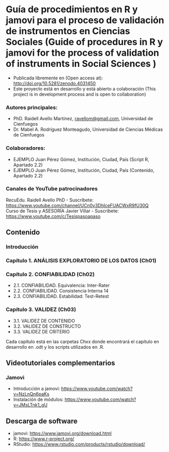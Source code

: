 # Guía de procedimientos en R y jamovi para el proceso de validación de instrumentos en Ciencias Sociales (Guide of procedures in R y jamovi for the process of validation of instruments in Social Sciences )
- Publicada libremente en (Open access at): http://doi.org/10.5281/zenodo.4031450
- Este proyecto está en desarrollo y está abierto a colaboración (This project is in development process and is open to collaboration)

### Autores principales:
- PhD. Raidell Avello Martínez, ravellom@gmail.com, Universidad de Cienfuegos
- Dr. Mabel A. Rodríguez Monteagudo, Universidad de Ciencias Médicas de Cienfuegos

### Colaboradores:

- EJEMPLO Juan Pérez Gómez, Institución, Ciudad, País (Script R, Apartado 2.2)
- EJEMPLO Juan Pérez Gómez, Institución, Ciudad, País (Contenido, Apartado 2.2)

### Canales de YouTube patrocinadores

RecuEdu. Raidell Avello PhD - Suscríbete: https://www.youtube.com/channel/UCn0v3DhIceFUACWxR9fU30Q  
Curso de Tesis y ASESORÍA Javier Villar - Suscríbete: https://www.youtube.com/c/Tesispasoapaso

## Contenido

### Introducción
### Capítulo 1. ANÁLISIS EXPLORATORIO DE LOS DATOS (Ch01)
### Capítulo 2. CONFIABILIDAD (Ch02)
 - 2.1. CONFIABILIDAD. Equivalencia: Inter-Rater
 - 2.2.	CONFIABILIDAD. Consistencia Interna	14
 - 2.3. CONFIABILIDAD. Estabilidad: Test-Retest
### Capítulo 3. VALIDEZ (Ch03)
 - 3.1. VALIDEZ DE CONTENIDO
 - 3.2. VALIDEZ DE CONSTRUCTO
 - 3.3. VALIDEZ DE CRITERIO

 Cada capítulo está en las carpetas Chxx donde encontrará el capítulo en desarrollo en .odt y los scripts utilizados en .R.

## Videotutoriales complementarios

### Jamovi
- Introducción a jamovi: https://www.youtube.com/watch?v=NzLnQn6paKs
- Instalación de módulos: https://www.youtube.com/watch?v=JMsLTnk1_gU

## Descarga de software
- jamovi: https://www.jamovi.org/download.html
- R: https://www.r-project.org/
- RStudio: https://www.rstudio.com/products/rstudio/download/
